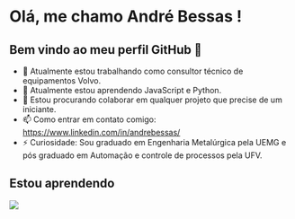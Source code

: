 # Olá, me chamo André Bessas ! 
## Bem vindo ao meu perfil GitHub 👋

- 🔭 Atualmente estou trabalhando como consultor técnico de equipamentos Volvo.
- 🌱 Atualmente estou aprendendo JavaScript e Python.
- 👯 Estou procurando colaborar em qualquer projeto que precise de um iniciante.
- 📫 Como entrar em contato comigo: https://www.linkedin.com/in/andrebessas/
- ⚡ Curiosidade: Sou graduado em Engenharia Metalúrgica pela UEMG e pós graduado em Automação e controle de processos pela UFV.

## Estou aprendendo

<link rel="stylesheet" type='text/css' href="https://cdn.jsdelivr.net/gh/devicons/devicon@latest/devicon.min.css" /><img src="https://cdn.jsdelivr.net/gh/devicons/devicon@latest/icons/python/python-original.svg" />



